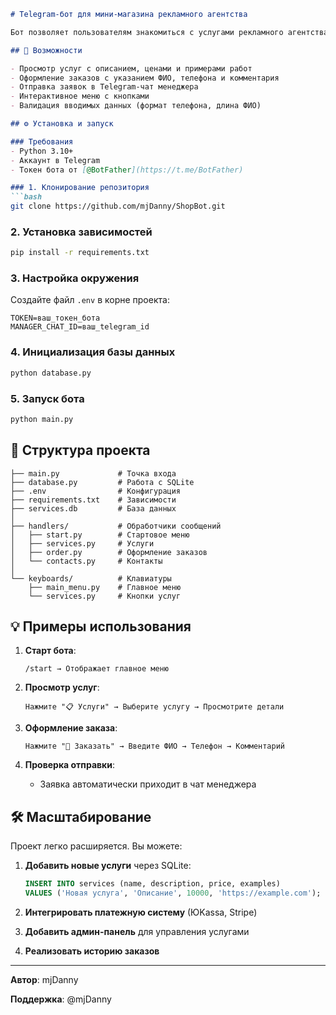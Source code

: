 ```markdown
# Telegram-бот для мини-магазина рекламного агентства

Бот позволяет пользователям знакомиться с услугами рекламного агентства, оформлять заказы и оставлять контактные данные.

## 🚀 Возможности

- Просмотр услуг с описанием, ценами и примерами работ
- Оформление заказов с указанием ФИО, телефона и комментария
- Отправка заявок в Telegram-чат менеджера
- Интерактивное меню с кнопками
- Валидация вводимых данных (формат телефона, длина ФИО)

## ⚙️ Установка и запуск

### Требования
- Python 3.10+
- Аккаунт в Telegram
- Токен бота от [@BotFather](https://t.me/BotFather)

### 1. Клонирование репозитория
```bash
git clone https://github.com/mjDanny/ShopBot.git
```

### 2. Установка зависимостей
```bash
pip install -r requirements.txt
```

### 3. Настройка окружения
Создайте файл `.env` в корне проекта:
```env
TOKEN=ваш_токен_бота
MANAGER_CHAT_ID=ваш_telegram_id
```

### 4. Инициализация базы данных
```bash
python database.py
```

### 5. Запуск бота
```bash
python main.py
```

## 📁 Структура проекта
```
├── main.py             # Точка входа
├── database.py         # Работа с SQLite
├── .env                # Конфигурация
├── requirements.txt    # Зависимости
├── services.db         # База данных
│
├── handlers/           # Обработчики сообщений
│   ├── start.py        # Стартовое меню
│   ├── services.py     # Услуги
│   ├── order.py        # Оформление заказов
│   └── contacts.py     # Контакты
│
└── keyboards/          # Клавиатуры
    ├── main_menu.py    # Главное меню
    └── services.py     # Кнопки услуг
```

## 💡 Примеры использования

1. **Старт бота**:
   ```
   /start → Отображает главное меню
   ```

2. **Просмотр услуг**:
   ```
   Нажмите "📋 Услуги" → Выберите услугу → Просмотрите детали
   ```

3. **Оформление заказа**:
   ```
   Нажмите "🛒 Заказать" → Введите ФИО → Телефон → Комментарий
   ```

4. **Проверка отправки**:
   - Заявка автоматически приходит в чат менеджера

## 🛠 Масштабирование

Проект легко расширяется. Вы можете:
1. **Добавить новые услуги** через SQLite:
   ```sql
   INSERT INTO services (name, description, price, examples)
   VALUES ('Новая услуга', 'Описание', 10000, 'https://example.com');
   ```

2. **Интегрировать платежную систему** (ЮKassa, Stripe)

3. **Добавить админ-панель** для управления услугами

4. **Реализовать историю заказов**

---

**Автор**: mjDanny 

**Поддержка**: @mjDanny

```